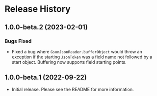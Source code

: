 # Release History

## 1.0.0-beta.2 (2023-02-01)

### Bugs Fixed

- Fixed a bug where `GsonJsonReader.bufferObject` would throw an exception if the starting `JsonToken` was a field name
  not followed by a start object. Buffering now supports field starting points.

## 1.0.0-beta.1 (2022-09-22)

- Initial release. Please see the README for more information.
